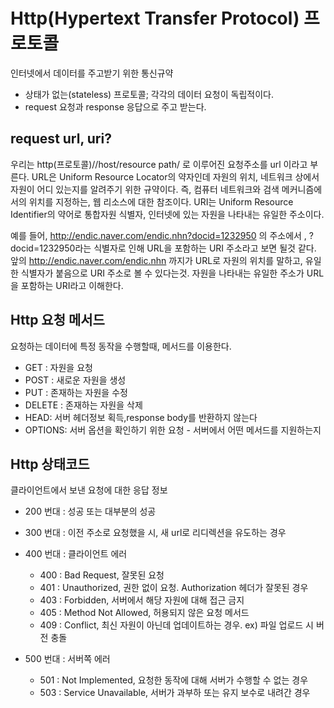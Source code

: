 # Http(Hypertext Transfer Protocol) 프로토콜

인터넷에서 데이터를 주고받기 위한 통신규약

- 상태가 없는(stateless) 프로토콜; 각각의 데이터 요청이 독립적이다.
- request 요청과 response 응답으로 주고 받는다.

## request url, uri?

우리는 http(프로토콜)//host/resource path/ 로 이루어진 요청주소를 url 이라고 부른다.
URL은 Uniform Resource Locator의 약자인데 자원의 위치, 네트워크 상에서 자원이 어디 있는지를 알려주기 위한 규약이다. 즉, 컴퓨터 네트워크와 검색 메커니즘에서의 위치를 지정하는, 웹 리소스에 대한 참조이다.
URI는 Uniform Resource Identifier의 약어로 통합자원 식별자, 인터넷에 있는 자원을 나타내는 유일한 주소이다.

예를 들어, http://endic.naver.com/endic.nhn?docid=1232950 의 주소에서 , ?docid=1232950라는 식별자로 인해 URL을 포함하는 URI 주소라고 보면 될것 같다. 앞의 http://endic.naver.com/endic.nhn 까지가 URL로 자원의 위치를 말하고, 유일한 식별자가 붙음으로 URI 주소로 볼 수 있다는것. 자원을 나타내는 유일한 주소가 URL을 포함하는 URI라고 이해한다.

## Http 요청 메서드

요청하는 데이터에 특정 동작을 수행할때, 메서드를 이용한다.

- GET : 자원을 요청
- POST : 새로운 자원을 생성
- PUT : 존재하는 자원을 수정
- DELETE : 존재하는 자원을 삭제
- HEAD: 서버 헤더정보 획득,response body를 반환하지 않는다
- OPTIONS: 서버 옵션을 확인하기 위한 요청 - 서버에서 어떤 메서드를 지원하는지

## Http 상태코드

클라이언트에서 보낸 요청에 대한 응답 정보

- 200 번대 : 성공 또는 대부분의 성공
- 300 번대 : 이전 주소로 요청했을 시, 새 url로 리디렉션을 유도하는 경우
- 400 번대 : 클라이언트 에러

  - 400 : Bad Request, 잘못된 요청
  - 401 : Unauthorized, 권한 없이 요청. Authorization 헤더가 잘못된 경우
  - 403 : Forbidden, 서버에서 해당 자원에 대해 접근 금지
  - 405 : Method Not Allowed, 허용되지 않은 요청 메서드
  - 409 : Conflict, 최신 자원이 아닌데 업데이트하는 경우. ex) 파일 업로드 시 버전 충돌

- 500 번대 : 서버쪽 에러
  - 501 : Not Implemented, 요청한 동작에 대해 서버가 수행할 수 없는 경우
  - 503 : Service Unavailable, 서버가 과부하 또는 유지 보수로 내려간 경우
